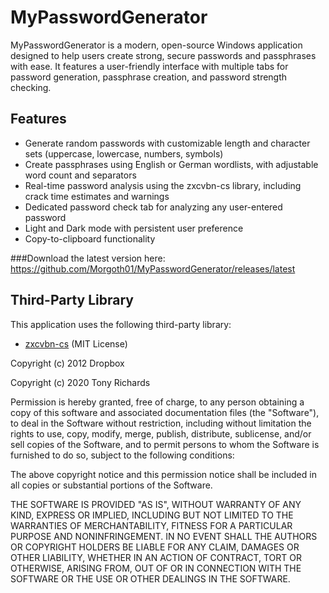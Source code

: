 # MyPasswordGenerator

MyPasswordGenerator is a modern, open-source Windows application designed to help users create strong, secure passwords and passphrases with ease. It features a user-friendly interface with multiple tabs for password generation, passphrase creation, and password strength checking.

## Features

- Generate random passwords with customizable length and character sets (uppercase, lowercase, numbers, symbols)
- Create passphrases using English or German wordlists, with adjustable word count and separators
- Real-time password analysis using the zxcvbn-cs library, including crack time estimates and warnings
- Dedicated password check tab for analyzing any user-entered password
- Light and Dark mode with persistent user preference
- Copy-to-clipboard functionality

###Download the latest version here: https://github.com/Morgoth01/MyPasswordGenerator/releases/latest

## Third-Party Library

This application uses the following third-party library:

- [zxcvbn-cs](https://github.com/trichards57/zxcvbn-cs) (MIT License)

Copyright (c) 2012 Dropbox

Copyright (c) 2020 Tony Richards

  Permission is hereby granted, free of charge, to any person obtaining a copy
  of this software and associated documentation files (the "Software"), to deal
  in the Software without restriction, including without limitation the rights
  to use, copy, modify, merge, publish, distribute, sublicense, and/or sell
  copies of the Software, and to permit persons to whom the Software is
  furnished to do so, subject to the following conditions:

  The above copyright notice and this permission notice shall be included in all
  copies or substantial portions of the Software.

  THE SOFTWARE IS PROVIDED "AS IS", WITHOUT WARRANTY OF ANY KIND, EXPRESS OR
  IMPLIED, INCLUDING BUT NOT LIMITED TO THE WARRANTIES OF MERCHANTABILITY,
  FITNESS FOR A PARTICULAR PURPOSE AND NONINFRINGEMENT. IN NO EVENT SHALL THE
  AUTHORS OR COPYRIGHT HOLDERS BE LIABLE FOR ANY CLAIM, DAMAGES OR OTHER
  LIABILITY, WHETHER IN AN ACTION OF CONTRACT, TORT OR OTHERWISE, ARISING FROM,
  OUT OF OR IN CONNECTION WITH THE SOFTWARE OR THE USE OR OTHER DEALINGS IN THE
  SOFTWARE.
